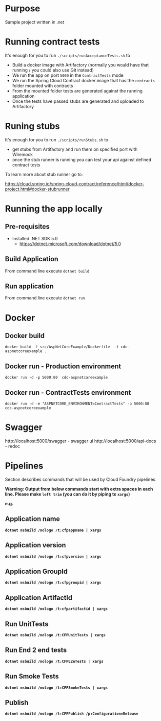 # Purpose

Sample project written in .net

# Running contract tests

It's enough for you to run `./scripts/runAcceptanceTests.sh` to

- Build a docker image with Artifactory (normally you would have that running / you could also use Git instead)
- We run the app on port `5000` in the `ContractTests` mode
- We run the Spring Cloud Contract docker image that has the `contracts` folder mounted with contracts
- From the mounted folder tests are generated against the running application
- Once the tests have passed stubs are generated and uploaded to Artifactory

# Runing stubs

It's enough for you to run `./scripts/runStubs.sh` to

- get stubs from Artifactory and run them on specified port with Wiremock
- once the stub runner is running you can test your api against defined contract tests

To learn more about stub runner go to: 

https://cloud.spring.io/spring-cloud-contract/reference/html/docker-project.html#docker-stubrunner

# Running the app locally

## Pre-requisites

* Installed .NET SDK 5.0
	* https://dotnet.microsoft.com/download/dotnet/5.0

## Build Application

From command line execute `dotnet build`

## Run application

From command line execute `dotnet run`

# Docker

## Docker build
`docker build -f src/AspNetCoreExample/Dockerfile  -t cdc-aspnetcoreexample .`

## Docker run - Production environment

`docker run -d -p 5000:80  cdc-aspnetcoreexample`

## Docker run - ContractTests environment

`docker run -d -e "ASPNETCORE_ENVIRONMENT=ContractTests" -p 5000:80 cdc-aspnetcoreexample`

# Swagger

http://localhost:5000/swagger - swagger ui
http://localhost:5000/api-docs - redoc


# Pipelines

Section describes commands that will be used by Cloud Foundry pipelines.

<b>Warning:<b> Output from below commands start with extra spaces in each line. Please make `left trim` (you can do it by piping to `xargs`)

e.g.

## Application name

`dotnet msbuild /nologo /t:cfpappname | xargs`

## Application version

`dotnet msbuild /nologo /t:cfpversion | xargs`

## Application GroupId

`dotnet msbuild /nologo /t:cfpgroupid | xargs`

## Application ArtifactId

`dotnet msbuild /nologo /t:cfpartifactid | xargs`

## Run UnitTests

`dotnet msbuild /nologo /t:CFPUnitTests | xargs`

## Run End 2 end tests

`dotnet msbuild /nologo /t:CFPE2eTests | xargs`

## Run Smoke Tests

`dotnet msbuild /nologo /t:CFPSmokeTests | xargs`

## Publish

`dotnet msbuild /nologo /t:CFPPublish /p:Configuration=Release`